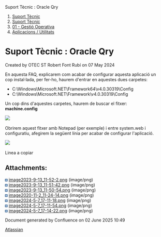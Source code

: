 Suport Tècnic : Oracle Qry  

1.  [Suport Tècnic](index.html)
2.  [Suport Tècnic](13893782.html)
3.  [01 - Gestió Operativa](26313391.html)
4.  [Aplicacions / Utilitats](41517088.html)

Suport Tècnic : Oracle Qry
==========================

Created by OTEC ST Robert Font Rubí on 07 May 2024

En aquesta FAQ, explicarem com acabar de configurar aquesta aplicació un cop instal·lada, per fer-ho, haurem d'entrar en aquestes dues carpetes:

  

*   C:\\Windows\\Microsoft.NET\\Framework64\\v4.0.30319\\Config
*   C:\\Windows\\Microsoft.NET\\Framework\\v4.0.30319\\Config

  

Un cop dins d'aquestes carpetes, haurem de buscar el fitxer: **machine.config**

**![](attachments/100010386/100010392.png)**

  

  

Obrirem aquest fitxer amb Notepad (per exemple) i entre system.web i configuratiu, afegirem la següent línia per acabar de configurar l'aplicació.

![](attachments/100010386/100010393.png)

Linea a copiar

<appSettings>  
<add key="oracleqry.cs" value="rDRY2zwEStt5qgWWMtcBYmIImyvxhdw/Du3gX288+xnJeBFUXVdrhjy/Ym7YsqyKAgMhztsU43ufqay+2Wv0JCBxQ9qckAUg1SG5rQzEh6jo9nTyNvEc33ipF3sRypELP/JVKpZFgZBk+s5MuheMq8kyPw9o7T5rEsYJtPCNrzc=" />  
</appSettings>

Attachments:
------------

![](images/icons/bullet_blue.gif) [image2023-9-13\_11-52-2.png](attachments/100010386/100010387.png) (image/png)  
![](images/icons/bullet_blue.gif) [image2023-9-13\_11-51-42.png](attachments/100010386/100010388.png) (image/png)  
![](images/icons/bullet_blue.gif) [image2023-9-13\_11-50-54.png](attachments/100010386/100010389.png) (image/png)  
![](images/icons/bullet_blue.gif) [image2020-11-2\_11-24-14.png](attachments/100010386/100010390.png) (image/png)  
![](images/icons/bullet_blue.gif) [image2024-5-7\_17-11-18.png](attachments/100010386/100010391.png) (image/png)  
![](images/icons/bullet_blue.gif) [image2024-5-7\_17-11-54.png](attachments/100010386/100010392.png) (image/png)  
![](images/icons/bullet_blue.gif) [image2024-5-7\_17-14-22.png](attachments/100010386/100010393.png) (image/png)  

Document generated by Confluence on 02 June 2025 10:49

[Atlassian](http://www.atlassian.com/)